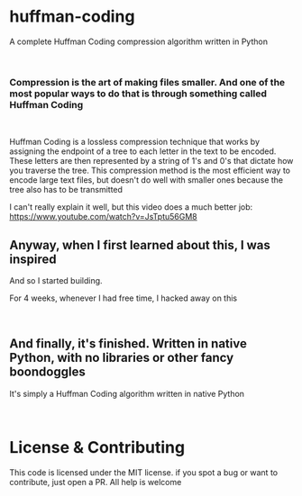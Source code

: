 # huffman-coding
A complete Huffman Coding compression algorithm written in Python

<br>

### Compression is the art of making files smaller. And one of the most popular ways to do that is through something called Huffman Coding

<br>

Huffman Coding is a lossless compression technique that works by assigning the endpoint of a tree to each letter in the text to be encoded.
These letters are then represented by a string of 1's and 0's that dictate how you traverse the tree.
This compression method is the most efficient way to encode large text files, but doesn't do well with smaller ones because the tree also has to be transmitted

I can't really explain it well, but this video does a much better job: https://www.youtube.com/watch?v=JsTptu56GM8

## Anyway, when I first learned about this, I was inspired

And so I started building.

For 4 weeks, whenever I had free time, I hacked away on this

<br>

## And finally, it's finished. Written in native Python, with no libraries or other fancy boondoggles 

It's simply a Huffman Coding algorithm written in native Python

<br>

# License & Contributing
This code is licensed under the MIT license. if you spot a bug or want to contribute, just open a PR.
All help is welcome